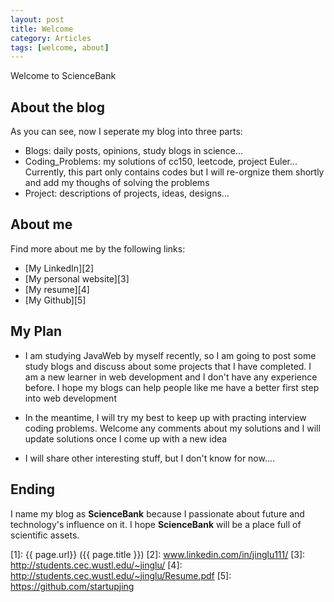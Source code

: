 ```yaml
---
layout: post
title: Welcome
category: Articles
tags: [welcome, about]
---
```


Welcome to ScienceBank

## About the blog
As you can see, now I seperate my blog into three parts:

* Blogs: daily posts, opinions, study blogs in science...
* Coding_Problems: my solutions of cc150, leetcode, project Euler...
Currently, this part only contains codes but I will re-orgnize them shortly and add my thoughs of solving the problems
* Project: descriptions of projects, ideas, designs...

## About me
Find more about me by the following links:

* [My LinkedIn][2]
* [My personal website][3]
* [My resume][4]
* [My Github][5]


## My Plan

* I am studying JavaWeb by myself recently, so I am going to post some study blogs and
discuss about some projects that I have completed. I am a new learner in web development 
and I don't have any experience before. I hope my blogs can help people like me have a better
first step into web development

* In the meantime, I will try my best to keep up with practing interview coding problems.
Welcome any comments about my solutions and I will update solutions once I come up with a new idea

* I will share other interesting stuff, but I don't know for now....

## Ending
I name my blog as **ScienceBank** because I passionate about future and technology's influence on it.
I hope **ScienceBank** will be a place full of scientific assets.



[startupjing]:    http://startupjing.github.io  "startupjing"
[1]: {{ page.url}}  ({{ page.title }})
[2]: www.linkedin.com/in/jinglu111/
[3]: http://students.cec.wustl.edu/~jinglu/
[4]: http://students.cec.wustl.edu/~jinglu/Resume.pdf
[5]: https://github.com/startupjing
